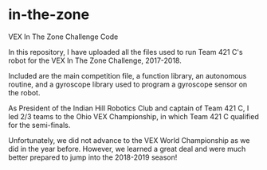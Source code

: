 # in-the-zone
VEX In The Zone Challenge Code

In this repository, I have uploaded all the files used to run Team 421 C's robot for the VEX In The Zone Challenge, 2017-2018.

Included are the main competition file, a function library, an autonomous routine, and a gyroscope library used to program
a gyroscope sensor on the robot.

As President of the Indian Hill Robotics Club and captain of Team 421 C, I led 2/3 teams to the Ohio VEX Championship, in 
which Team 421 C qualified for the semi-finals.

Unfortunately, we did not advance to the VEX World Championship as we did in the year before. However, we learned a great deal 
and were much better prepared to jump into the 2018-2019 season!

